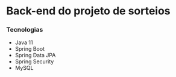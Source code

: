 # Back-end do projeto de sorteios

### Tecnologias

- Java 11
- Spring Boot
- Spring Data JPA
- Spring Security
- MySQL
